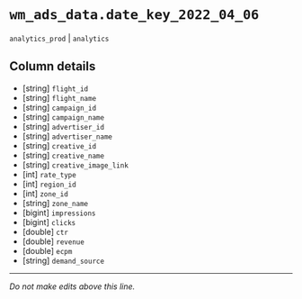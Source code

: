 # `wm_ads_data.date_key_2022_04_06`
`analytics_prod` | `analytics`

## Column details
* [string]    `flight_id`
* [string]    `flight_name`
* [string]    `campaign_id`
* [string]    `campaign_name`
* [string]    `advertiser_id`
* [string]    `advertiser_name`
* [string]    `creative_id`
* [string]    `creative_name`
* [string]    `creative_image_link`
* [int]       `rate_type`
* [int]       `region_id`
* [int]       `zone_id`
* [string]    `zone_name`
* [bigint]    `impressions`
* [bigint]    `clicks`
* [double]    `ctr`
* [double]    `revenue`
* [double]    `ecpm`
* [string]    `demand_source`

-------------------------------------------------------------------------------
*Do not make edits above this line.*
